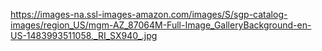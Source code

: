 https://images-na.ssl-images-amazon.com/images/S/sgp-catalog-images/region_US/mgm-AZ_87064M-Full-Image_GalleryBackground-en-US-1483993511058._RI_SX940_.jpg
